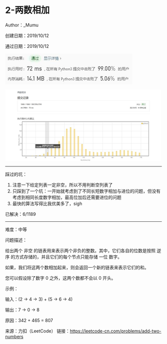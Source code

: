 # 2-两数相加

Author：_Mumu

创建日期：2019/10/12

通过日期：2019/10/12

![](./通过截图2.jpg)

![](./通过截图1.jpg)

*****

踩过的坑：

1. 注意一下给定列表一定非空，所以不用判断空列表了
2. 只踩到了一个坑：一开始就考虑到了不同长短数字相加与进位的问题，但没有考虑到相同长度数字相加，最高位加后还需要进位的问题
3. 最快的算法写得比我优美多了，sigh

已解决：6/1189

*****

难度：中等

问题描述：

给出两个 非空 的链表用来表示两个非负的整数。其中，它们各自的位数是按照 逆序 的方式存储的，并且它们的每个节点只能存储 一位 数字。

如果，我们将这两个数相加起来，则会返回一个新的链表来表示它们的和。

您可以假设除了数字 0 之外，这两个数都不会以 0 开头。

示例：

输入：(2 -> 4 -> 3) + (5 -> 6 -> 4)

输出：7 -> 0 -> 8

原因：342 + 465 = 807

来源：力扣（LeetCode）
链接：https://leetcode-cn.com/problems/add-two-numbers